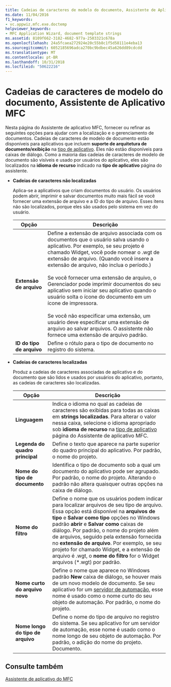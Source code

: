 ```yaml
---
title: Cadeias de caracteres de modelo do documento, Assistente de Aplicativo MFC
ms.date: 11/04/2016
f1_keywords:
- vc.appwiz.mfc.exe.doctemp
helpviewer_keywords:
- MFC Application Wizard, document template strings
ms.assetid: 8109f662-3182-4682-977a-2503321c678a
ms.openlocfilehash: 24a5fcaea272924e20c55b8c1f5d58111e4eba13
ms.sourcegitcommit: 6052185696adca270bc9bdbec45a626dd89cdcdd
ms.translationtype: MT
ms.contentlocale: pt-BR
ms.lasthandoff: 10/31/2018
ms.locfileid: "50622216"
---
```

# <a name="document-template-strings-mfc-application-wizard"></a>Cadeias de caracteres de modelo do documento, Assistente de Aplicativo MFC

Nesta página do Assistente de aplicativo MFC, fornecer ou refinar as seguintes opções para ajudar com a localização e o gerenciamento de documentos. Cadeias de caracteres de modelo de documento estão disponíveis para aplicativos que incluem **suporte de arquitetura de documento/exibição** na [tipo de aplicativo](../../mfc/reference/application-type-mfc-application-wizard.md). Eles não estão disponíveis para caixas de diálogo. Como a maioria das cadeias de caracteres de modelo de documento são visíveis e usado por usuários do aplicativo, eles são localizados na **idioma de recurso** indicado na **tipo de aplicativo** página do assistente.

- **Cadeias de caracteres não localizadas**

   Aplica-se a aplicativos que criam documentos do usuário. Os usuários podem abrir, imprimir e salvar documentos muito mais fácil se você fornecer uma extensão de arquivo e a ID do tipo de arquivo. Esses itens não são localizados, porque eles são usados pelo sistema em vez do usuário.

   |Opção|Descrição|
   |------------|-----------------|
   |**Extensão de arquivo**|Define a extensão de arquivo associada com os documentos que o usuário salva usando o aplicativo. Por exemplo, se seu projeto é chamado Widget, você pode nomear o .wgt de extensão de arquivo. (Quando você insere a extensão de arquivo, não inclua o período.)<br /><br /> Se você fornecer uma extensão de arquivo, o Gerenciador pode imprimir documentos do seu aplicativo sem iniciar seu aplicativo quando o usuário solta o ícone do documento em um ícone de impressora.<br /><br /> Se você não especificar uma extensão, um usuário deve especificar uma extensão de arquivo ao salvar arquivos. O assistente não fornece uma extensão de arquivo padrão.|
   |**ID do tipo de arquivo**|Define o rótulo para o tipo de documento no registro do sistema.|

- **Cadeias de caracteres localizadas**

   Produz a cadeias de caracteres associadas de aplicativo e do documento que são lidos e usados por usuários do aplicativo, portanto, as cadeias de caracteres são localizadas.

   |Opção|Descrição|
   |------------|-----------------|
   |**Linguagem**|Indica o idioma no qual as cadeias de caracteres são exibidas para todas as caixas em **strings localizadas**. Para alterar o valor nessa caixa, selecione o idioma apropriado sob **idioma de recurso** na [tipo de aplicativo](../../mfc/reference/application-type-mfc-application-wizard.md) página do Assistente de aplicativo MFC.|
   |**Legenda do quadro principal**|Define o texto que aparece na parte superior do quadro principal do aplicativo. Por padrão, o nome do projeto.|
   |**Nome do tipo de documento**|Identifica o tipo de documento sob a qual um documento do aplicativo pode ser agrupado. Por padrão, o nome do projeto. Alterando o padrão não altera quaisquer outras opções na caixa de diálogo.|
   |**Nome do filtro**|Define o nome que os usuários podem indicar para localizar arquivos de seu tipo de arquivo. Essa opção está disponível na **arquivos de tipo** e **Salvar como tipo** opções no Windows padrão **abrir** e **Salvar como** caixas de diálogo. Por padrão, o nome do projeto além de arquivos, seguido pela extensão fornecida no **extensão de arquivo**. Por exemplo, se seu projeto for chamado Widget, e a extensão de arquivo é .wgt, o **nome do filtro** for o Widget arquivos (*.wgt) por padrão.|
   |**Nome curto do arquivo novo**|Define o nome que aparece no Windows padrão **New** caixa de diálogo, se houver mais de um novo modelo de documento. Se seu aplicativo for um [servidor de automação](../../mfc/automation-servers.md), esse nome é usado como o nome curto do seu objeto de automação. Por padrão, o nome do projeto.|
   |**Nome longo do tipo de arquivo**|Define o nome do tipo de arquivo no registro do sistema. Se seu aplicativo for um servidor de automação, esse nome é usado como o nome longo de seu objeto de automação. Por padrão, o adição do nome do projeto. Documento.|

## <a name="see-also"></a>Consulte também

[Assistente de aplicativo do MFC](../../mfc/reference/mfc-application-wizard.md)

